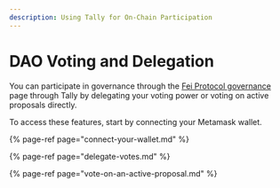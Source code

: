 ```yaml
---
description: Using Tally for On-Chain Participation
---
```


# DAO Voting and Delegation

You can participate in governance through the [Fei Protocol governance ](https://www.withtally.com/governance/fei)page through Tally by delegating your voting power or voting on active proposals directly. 

To access these features, start by connecting your Metamask wallet.

{% page-ref page="connect-your-wallet.md" %}

{% page-ref page="delegate-votes.md" %}

{% page-ref page="vote-on-an-active-proposal.md" %}








